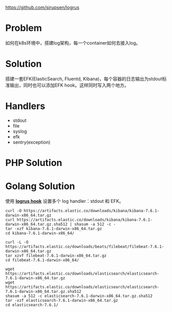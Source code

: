 
https://github.com/sirupsen/logrus

# Problem
如何在k8s环境中，搭建log架构，每一个container如何去接入log。

# Solution
搭建一套EFK(ElasticSearch, Fluentd, Kibana)，每个容器的日志输出为stdout标准输出，同时也可以添加EFK hook。这样同时写入两个地方。

# Handlers
* stdout
* file
* syslog
* efk
* sentry(exception)


# PHP Solution


# Golang Solution
使用 **[logrus hook](https://github.com/sirupsen/logrus#hooks)** 设置多个 log handler：stdout 和 EFK。


```shell
curl -O https://artifacts.elastic.co/downloads/kibana/kibana-7.6.1-darwin-x86_64.tar.gz
curl https://artifacts.elastic.co/downloads/kibana/kibana-7.6.1-darwin-x86_64.tar.gz.sha512 | shasum -a 512 -c -
tar -xzf kibana-7.6.1-darwin-x86_64.tar.gz
cd kibana-7.6.1-darwin-x86_64/

curl -L -O https://artifacts.elastic.co/downloads/beats/filebeat/filebeat-7.6.1-darwin-x86_64.tar.gz
tar xzvf filebeat-7.6.1-darwin-x86_64.tar.gz
cd filebeat-7.6.1-darwin-x86_64/

wget https://artifacts.elastic.co/downloads/elasticsearch/elasticsearch-7.6.1-darwin-x86_64.tar.gz
wget https://artifacts.elastic.co/downloads/elasticsearch/elasticsearch-7.6.1-darwin-x86_64.tar.gz.sha512
shasum -a 512 -c elasticsearch-7.6.1-darwin-x86_64.tar.gz.sha512
tar -xzf elasticsearch-7.6.1-darwin-x86_64.tar.gz
cd elasticsearch-7.6.1/

```
